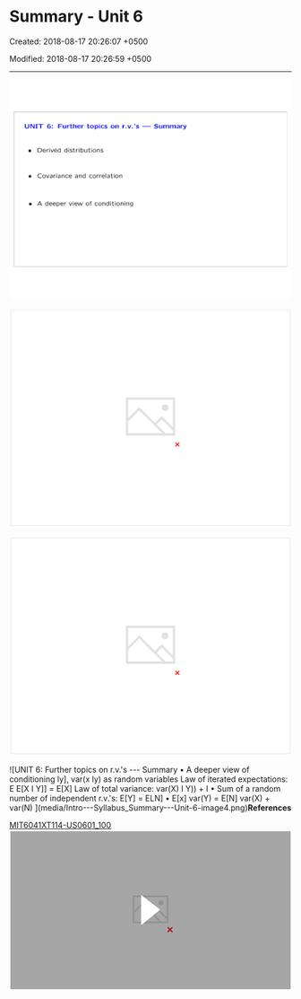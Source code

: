 # Summary - Unit 6

Created: 2018-08-17 20:26:07 +0500

Modified: 2018-08-17 20:26:59 +0500

---

![UNIT 6: Further topics on r.v.'s --- Summary • Derived distributions Covariance and correlation A deeper view of conditioning ](media/Intro---Syllabus_Summary---Unit-6-image1.png)

![UNIT 6: Further topics on r.v.'s --- Summary Derived distributions: Y = g(X): find CDF of Y; can go directly when g is monotoni Y = ax + b: simple formula Z = g(x, Y): same meth0( Z = X + Y (X, Y independent): convolution formula fz(z) = - pz(z) = Epx(x) PY(z - x) sum of independent normals is normal ](media/Intro---Syllabus_Summary---Unit-6-image2.png)

![UNIT 6: Further topics on r.v.'s --- Summary Covariance and correlation cov(x, Y) = E (X - E[x]) • (Y - E[Y]) p(x, Y) --- Ipl linearity properties used to find var(X1 + ](media/Intro---Syllabus_Summary---Unit-6-image3.png)

![UNIT 6: Further topics on r.v.'s --- Summary • A deeper view of conditioning ly], var(x ly) as random variables Law of iterated expectations: E E[X I Y]] = E[X] Law of total variance: var(X) I Y)) + I • Sum of a random number of independent r.v.'s: E[Y] = ELN] • E[x] var(Y) = E[N] var(X) + var(N) ](media/Intro---Syllabus_Summary---Unit-6-image4.png)**References**

[MIT6041XT114-US0601_100](https://www.youtube.com/watch?v=-hVAAv2khAs)
![](media/Intro---Syllabus_Summary---Unit-6-image5.png)